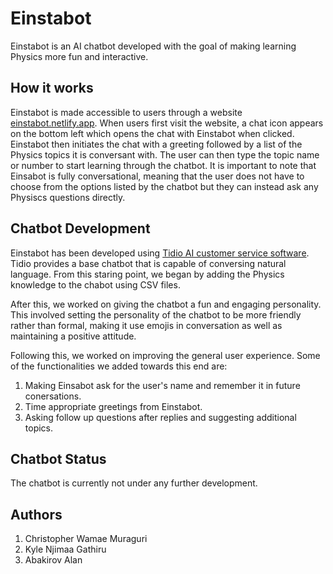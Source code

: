 # Einstabot
Einstabot is an AI chatbot developed with the goal of making learning Physics more fun and interactive.

## How it works
Einstabot is made accessible to users through a website [einstabot.netlify.app](https://einstabot.netlify.app).
When users first visit the website, a chat icon appears on the bottom left which opens the chat with Einstabot when clicked.
Einstabot then initiates the chat with a greeting followed by a list of the Physics topics it is conversant with.
The user can then type the topic name or number to start learning through the chatbot. It is important to note that Einsabot is fully conversational, meaning that the user does not have to choose from the options listed by the chatbot but they can instead ask any Physiscs questions directly. 

## Chatbot Development
Einstabot has been developed using [Tidio AI customer service software](https://www.tidio.com/about/). Tidio provides a base chatbot that is capable of conversing natural language. From this staring point, we began by adding the Physics knowledge to the chabot using CSV files. 

After this, we worked on giving the chatbot a fun and engaging personality. This involved setting the personality of the chatbot to be more friendly rather than formal, making it use emojis in conversation as well as maintaining a positive attitude. 

Following this, we worked on improving the general user experience. Some of the functionalities we added towards this end are: 
1. Making Einsabot ask for the user's name and remember it in future conersations.
2. Time appropriate greetings from Einstabot.
3. Asking follow up questions after replies and suggesting additional topics.

## Chatbot Status
The chatbot is currently not under any further development.

## Authors
1. Christopher Wamae Muraguri
2. Kyle Njimaa Gathiru
3. Abakirov Alan 
   



